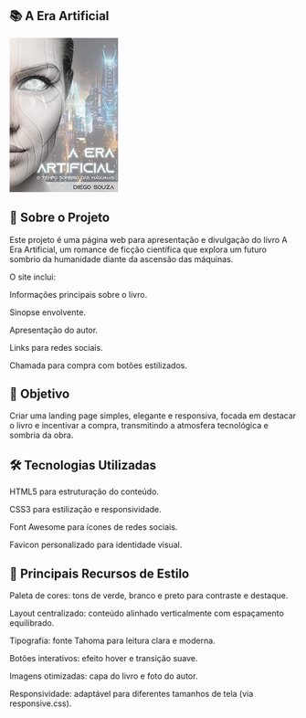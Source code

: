 ## 📚 A Era Artificial







<img src="./img/capa-livro.jpg" alt="Capa do livro A Era Artificial" width="190px" />

## 📖 Sobre o Projeto

Este projeto é uma página web para apresentação e divulgação do livro A Era Artificial, um romance de ficção científica que explora um futuro sombrio da humanidade diante da ascensão das máquinas.

O site inclui:

Informações principais sobre o livro.

Sinopse envolvente.

Apresentação do autor.

Links para redes sociais.

Chamada para compra com botões estilizados.

## 🎯 Objetivo

Criar uma landing page simples, elegante e responsiva, focada em destacar o livro e incentivar a compra, transmitindo a atmosfera tecnológica e sombria da obra.

## 🛠️ Tecnologias Utilizadas

HTML5 para estruturação do conteúdo.

CSS3 para estilização e responsividade.

Font Awesome para ícones de redes sociais.

Favicon personalizado para identidade visual.

## 🎨 Principais Recursos de Estilo

Paleta de cores: tons de verde, branco e preto para contraste e destaque.

Layout centralizado: conteúdo alinhado verticalmente com espaçamento equilibrado.

Tipografia: fonte Tahoma para leitura clara e moderna.

Botões interativos: efeito hover e transição suave.

Imagens otimizadas: capa do livro e foto do autor.

Responsividade: adaptável para diferentes tamanhos de tela (via responsive.css).

